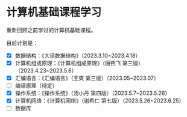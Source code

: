 # 计算机基础课程学习

重新回顾之前学过的计算机基础课程。

目前计划是：

- [x] 数据结构：《大话数据结构》（2023.3.10~2023.4.18）
- [x] 计算机组成原理：《计算机组成原理》（唐朔飞 第三版）（2023.4.23~2023.5.6）
- [x] 汇编语言：《汇编语言》（王爽 第三版）（2023.05~2023.07）
- [ ] 编译原理（待定）
- [x] 操作系统：《操作系统》（汤小丹 第四版）（2023.5.7~2023.5.26）
- [x] 计算机网络：《计算机网络》（谢希仁 第七版）（2023.5.26~2023.6.25）
- [ ] 数据库